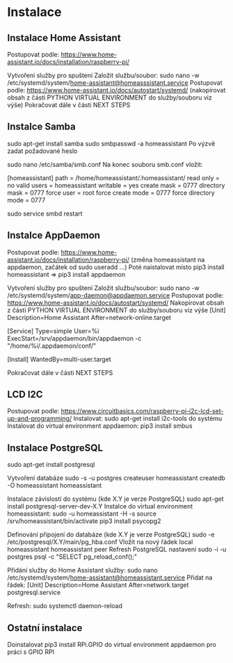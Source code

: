 # Instalace

## Instalace Home Assistant
Postupovat podle: https://www.home-assistant.io/docs/installation/raspberry-pi/

Vytvoření služby pro spuštení
Založit službu/soubor: sudo nano -w /etc/systemd/system/home-assistant@homeasssistant.service
Postupovat podle: https://www.home-assistant.io/docs/autostart/systemd/ (nakopírovat obsah z části PYTHON VIRTUAL ENVIRONMENT do služby/souboru viz výše)
Pokračovat dále v části NEXT STEPS

## Instalce Samba
sudo apt-get install samba
sudo smbpasswd -a homeassistant
Po výzvě zadat požadované heslo

sudo nano /etc/samba/smb.conf
Na konec souboru smb.conf vložit:

[homeassistant]
path = /home/homeassistant/.homeassistant/
read only = no
valid users = homeassistant
writable = yes
create mask = 0777
directory mask = 0777
force user = root
force create mode = 0777
force directory mode = 0777

sudo service smbd restart

## Instalce AppDaemon
Postupovat podle: https://www.home-assistant.io/docs/installation/raspberry-pi/ (změna homeassistant na appdaemon, začátek od sudo useradd …)
Poté naistalovat místo pip3 install homeassistant => pip3 install appdaemon

Vytvoření služby pro spuštení
Založit službu/soubor: sudo nano -w /etc/systemd/system/app-daemon@appdaemon.service
Postupovat podle: https://www.home-assistant.io/docs/autostart/systemd/ 
Nakopírovat obsah z části PYTHON VIRTUAL ENVIRONMENT do služby/souboru viz výše
[Unit]
Description=Home Assistant
After=network-online.target

[Service]
Type=simple
User=%i
ExecStart=/srv/appdaemon/bin/appdaemon -c "/home/%i/.appdaemon/conf/"

[Install]
WantedBy=multi-user.target

Pokračovat dále v části NEXT STEPS

## LCD I2C
Postupovat podle: https://www.circuitbasics.com/raspberry-pi-i2c-lcd-set-up-and-programming/
Instalovat:  sudo apt-get install i2c-tools do systému
Instalovat do virtual environment appdaemon: pip3 install smbus


## Instalace PostgreSQL
sudo apt-get install postgresql

Vytvoření databáze
sudo -s -u postgres
createuser homeassistant
createdb -O homeassistant homeassistant

Instalace závislostí do systému (kde X.Y je verze PostgreSQL)
sudo apt-get install postgresql-server-dev-X.Y
Instalce do virtual environment homeassistant:
sudo -u homeassistant -H -s
source /srv/homeassistant/bin/activate
pip3 install psycopg2

Definování připojení do databáze (kde X.Y je verze PostgreSQL)
sudo -e /etc/postgresql/X.Y/main/pg_hba.conf
Vložit na nový řádek
local homeassistant homeassistant peer
Refresh PostgreSQL nastavení
sudo -i -u postgres psql -c "SELECT pg_reload_conf();"

Přidání služby do Home Assistant služby:
sudo nano /etc/systemd/system/home-assistant@homeassistant.service
Přidat na řádek:
[Unit]
Description=Home Assistant
After=network.target postgresql.service

Refresh:
sudo systemctl daemon-reload

## Ostatní instalace
Doinstalovat pip3 install RPi.GPIO do virtual environment appdaemon pro práci s GPIO RPI
